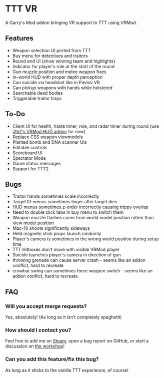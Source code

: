 TTT VR
====================

A Garry's Mod addon bringing VR support to TTT using VRMod.

## Features ##

- Weapon selection UI ported from TTT
- Buy menu for detectives and traitors
- Round end UI (show winning team and highlights)
- Indicator for player's role at the start of the round
- Gun muzzle position and melee weapon fixes
- In-world HUD with proper depth perception
- Can suicide via headshot like in Pavlov VR
- Can pickup weapons with hands while holstered
- Searchable dead bodies
- Triggerable traitor traps

## To-Do ##

- Client UI for health, haste timer, role, and radar timer during round (use [j2b2's VRMod HUD addon](https://steamcommunity.com/sharedfiles/filedetails/?id=1937891124) for now)
- Replace CSS weapon viewmodels
- Planted bomb and DNA scanner UIs
- Editable controls
- Scoreboard UI
- Spectator Mode
- Game status messages
- Support for TTT2

## Bugs ##

- Traitor hands sometimes scale incorrectly
- Target ID menus sometimes linger after target dies
- HUD menus sometimes z-order incorrectly causing trippy overlap
- Need to double click tabs in buy menu to switch them
- Weapon muzzle flashes come from world model position rather than view model position
- Mac-10 shoots significantly sideways
- Held magneto stick props launch randomly
- Player's camera is sometimes in the wrong world position during setup time
- TTT Hitboxes don't move with visible VRMod player
- Suicide launches player's camera in direction of gun
- throwing grenade can cause server crash - seems like an addon conflict, hard to recreate
- crowbar swing can sometimes force weapon switch - seems like an addon conflict, hard to recreate

## FAQ ##

### Will you accept merge requests? ###
Yes, absolutely! (As long as it isn't completely spaghetti)

### How should I contact you? ###
Feel free to add me on [Steam](https://steamcommunity.com/profiles/76561198079528240), open a bug report on GitHub, or start a discussion on [the workshop](https://steamcommunity.com/sharedfiles/filedetails/discussions/2129490712)!

### Can you add this feature/fix this bug? ###
As long as it sticks to the vanilla TTT experience, of course!